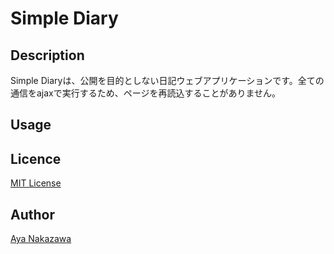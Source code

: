 
# Simple Diary

## Description
Simple Diaryは、公開を目的としない日記ウェブアプリケーションです。全ての通信をajaxで実行するため、ページを再読込することがありません。

## Usage

## Licence

[MIT License](/LICENSE)

## Author

[Aya Nakazawa](https://github.com/AyaNakazawa)
